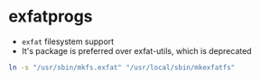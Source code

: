 # exfatprogs

- `exfat` filesystem support
- It's package is preferred over exfat-utils, which is deprecated

```sh
ln -s "/usr/sbin/mkfs.exfat" "/usr/local/sbin/mkexfatfs"
```
